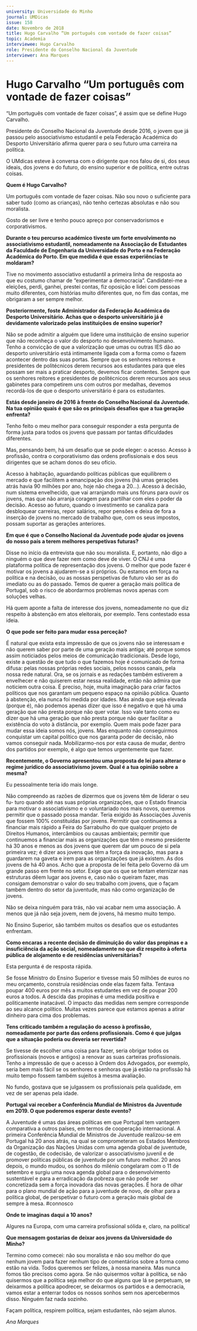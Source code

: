 ```yaml
---
university: Universidade do Minho
journal: UMDicas 
issue: 158
date: Novembro de 2018
title: Hugo Carvalho “Um português com vontade de fazer coisas”
topic: Academia
interviewee: Hugo Carvalho
role: Presidente do Conselho Nacional da Juventude
interviewer: Ana Marques
---
```



# Hugo Carvalho “Um português com vontade de fazer coisas”

“Um português com vontade de fazer coisas”, é assim que se define Hugo Carvalho.

Presidente do Conselho Nacional da Juventude desde 2016, o jovem que já passou pelo associativismo estudantil e pela Federação Académica do Desporto Universitário afirma querer para o seu futuro uma carreira na política.

O UMdicas esteve à conversa com o dirigente que nos falou de si, dos seus ideais, dos jovens e do futuro, do ensino superior e de política, entre outras coisas.

**Quem é Hugo Carvalho?**

Um português com vontade de fazer coisas. Não sou novo o suficiente para saber tudo (como as crianças), não tenho certezas absolutas e não sou moralista.

Gosto de ser livre e tenho pouco apreço por conservadorismos e corporativismos.

**Durante o teu percurso académico tiveste um forte envolvimento no associativismo estudantil, nomeadamente na Associação de Estudantes da Faculdade de Engenharia da Universidade do Porto e na Federação Académica do Porto. Em que medida é que essas experiências te moldaram?**

Tive no movimento associativo estudantil a primeira linha de resposta ao que eu costumo chamar de “experimentar a democracia”. Candidatei-me a eleições, perdi, ganhei, prestei contas, fiz oposição e lidei com pessoas muito diferentes, com histórias muito diferentes que, no fim das contas, me obrigaram a ser sempre melhor.

**Posteriormente, foste Administrador da Federação Académica do Desporto Universitário. Achas que o desporto universitário já é devidamente valorizado pelas instituições de ensino superior?**

Não se pode admitir a alguém que lidere uma instituição de ensino superior que não reconheça o valor do desporto no desenvolvimento humano. Tenho a convicção de que a valorização que umas ou outras IES dão ao desporto universitário está intimamente ligada com a forma como o fazem acontecer dentro das suas portas. Sempre que os senhores reitores e presidentes de politécnicos derem recursos aos estudantes para que eles possam ser mais a praticar desporto, devemos ficar contentes. Sempre que os senhores reitores e presidentes de politécnicos derem recursos aos seus gabinetes para competirem uns com outros por medalhas, devemos recordá-los de que o desporto universitário é para os estudantes.

**Estás desde janeiro de 2016 à frente do Conselho Nacional da Juventude. Na tua opinião quais é que são os principais desafios que a tua geração enfrenta?**

Tenho feito o meu melhor para conseguir responder a esta pergunta de forma justa para todos os jovens que passam por tantas dificuldades diferentes.

Mas, pensando bem, há um desafio que se pode eleger: o acesso. Acesso à profissão, contra o corporativismo das ordens profissionais e dos seus dirigentes que se acham donos do seu ofício.

Acesso à habitação, aguardando políticas públicas que equilibrem o mercado e que facilitem a emancipação dos jovens (há umas gerações atrás havia 90 milhões por ano, hoje não chega a 20...). Acesso à decisão, num sistema envelhecido, que vai arranjando mais uns fóruns para ouvir os jovens, mas que não arranja coragem para partilhar com eles o poder da decisão. Acesso ao futuro, quando o investimento se canaliza para desbloquear carreiras, repor salários, repor pensões e deixa de fora a inserção de jovens no mercado de trabalho que, com os seus impostos, possam suportar as gerações anteriores.

**Em que é que o Conselho Nacional da Juventude pode ajudar os jovens do nosso país a terem melhores perspetivas futuras?**

Disse no início da entrevista que não sou moralista. E, portanto, não digo a ninguém o que deve fazer nem como deve de viver. O CNJ é uma plataforma política de representação dos jovens. O melhor que pode fazer é motivar os jovens a ajudarem-se a si próprios. Ou estamos em força na política e na decisão, ou as nossas perspetivas de futuro vão ser as do imediato ou as do passado. Temos de querer a geração mais política de Portugal, sob o risco de abordarmos problemas novos apenas com soluções velhas.

Há quem aponte a falta de interesse dos jovens, nomeadamente no que diz respeito à abstenção em atos eleitorais, por exemplo. Tens contestado essa ideia.

**O que pode ser feito para mudar essa perceção?**

É natural que exista esta impressão de que os jovens não se interessam e não querem saber por parte de uma geração mais antiga; até porque somos assim noticiados pelos meios de comunicação tradicionais. Desde logo, existe a questão de que tudo o que fazemos hoje é comunicado de forma difusa: pelas nossas próprias redes sociais, pelos nossos canais, pela nossa rede natural. Ora, se os jornais e as redações também estiverem a envelhecer e não quiserem estar nessa realidade, então não admira que noticiem outra coisa. É preciso, hoje, muita imaginação para criar factos políticos que nos garantam um pequeno espaço na opinião pública. Quanto à abstenção, ela nunca foi medida por idades. Mas ainda que seja elevada (porque é), não podemos apenas dizer que isso é negativo e que há uma geração que não presta porque não quer votar. Isso vale tanto como eu dizer que há uma geração que não presta porque não quer facilitar a existência do voto à distância, por exemplo. Quem mais pode fazer para mudar essa ideia somos nós, jovens. Mas enquanto não conseguirmos conquistar um capital político que nos garanta poder de decisão, não vamos conseguir nada. Mobilizarmo-nos por esta causa de mudar, dentro dos partidos por exemplo, é algo que temos urgentemente que fazer.

**Recentemente, o Governo apresentou uma proposta de lei para alterar o regime jurídico do associativismo jovem. Qual é a tua opinião sobre a mesma?**

Eu pessoalmente teria ido mais longe.

Não compreendo as razões de dizermos que os jovens têm de liderar o seu fu- turo quando até nas suas próprias organizações, que o Estado financia para motivar o associativismo e o voluntariado nos mais novos, queremos permitir que o passado possa mandar. Teria exigido às Associações Juvenis que fossem 100% constituídas por jovens. Permitir que continuemos a financiar mais rápido a Feira do Sarrabulho do que qualquer projeto de Direitos Humanos, intercâmbios ou causas ambientais; permitir que continuemos a financiar mais as organizações que têm o mesmo presidente há 30 anos e menos as dos jovens que querem dar um pouco de si pela primeira vez; é dizer aos jovens que têm a força da inovação, mas para a guardarem na gaveta e irem para as organizações que já existem. As dos jovens de há 40 anos. Acho que a proposta de lei feita pelo Governo dá um grande passo em frente no setor. Exige que os que se tentam eternizar nas estruturas dêem lugar aos jovens e, caso não o queiram fazer, mas consigam demonstrar o valor do seu trabalho com jovens, que o façam também dentro do setor da juventude, mas não como organização de jovens.

Não se deixa ninguém para trás, não vai acabar nem uma associação. A menos que já não seja jovem, nem de jovens, há mesmo muito tempo.

No Ensino Superior, são também muitos os desafios que os estudantes enfrentam.

**Como encaras a recente decisão de diminuição do valor das propinas e a insuficiência da ação social, nomeadamente no que diz respeito à oferta pública de alojamento e de residências universitárias?**

Esta pergunta é de resposta rápida.

Se fosse Ministro do Ensino Superior e tivesse mais 50 milhões de euros no meu orçamento, construía residências onde elas fazem falta. Tentava poupar 400 euros por mês a muitos estudantes em vez de poupar 200 euros a todos. A descida das propinas é uma medida positiva e politicamente inatacável. O impacto das medidas nem sempre corresponde ao seu alcance político. Muitas vezes parece que estamos apenas a atirar dinheiro para cima dos problemas.

**Tens criticado também a regulação do acesso à profissão, nomeadamente por parte das ordens profissionais. Como é que julgas que a situação poderia ou deveria ser revertida?**

Se tivesse de escolher uma coisa para fazer, seria obrigar todos os profissionais (novos e antigos) a renovar as suas carteiras profissionais. Tenho a impressão de que o acesso à Ordem dos Advogados, por exemplo, seria bem mais fácil se os senhores e senhoras que já estão na profissão há muito tempo fossem também sujeitos à mesma avaliação.

No fundo, gostava que se julgassem os profissionais pela qualidade, em vez de ser apenas pela idade.

**Portugal vai receber a Conferência Mundial de Ministros da Juventude em 2019. O que poderemos esperar deste evento?**

A Juventude é umas das áreas políticas em que Portugal tem vantagem comparativa a outros países, em termos de cooperação internacional. A primeira Conferência Mundial de Ministros de Juventude realizou-se em Portugal há 20 anos atrás, na qual se comprometeram os Estados Membros da Organização das Nações Unidas com uma agenda global de juventude, de cogestão, de codecisão, de valorizar o associativismo juvenil e de promover políticas públicas de juventude por um futuro melhor. 20 anos depois, o mundo mudou, os sonhos do milénio congelaram com o 11 de setembro e surgiu uma nova agenda global para o desenvolvimento sustentável e para a erradicação da pobreza que não pode ser concretizada sem a força inovadora das novas gerações. É hora de olhar para o plano mundial de ação para a juventude de novo, de olhar para a política global, de perspetivar o futuro com a geração mais global de sempre à mesa. #connosco

**Onde te imaginas daqui a 10 anos?**

Algures na Europa, com uma carreira profissional sólida e, claro, na política!

**Que mensagem gostarias de deixar aos jovens da Universidade do Minho?**

Termino como comecei: não sou moralista e não sou melhor do que nenhum jovem para fazer nenhum tipo de comentários sobre a forma como estão na vida. Todos queremos ser felizes, à nossa maneira. Mas nunca fomos tão precisos como agora. Se não quisermos voltar à política, se não quisermos que a política seja melhor do que alguns que lá se perpetuam, se deixarmos a política apodrecer, se deixarmos os partidos e a democracia, vamos estar a enterrar todos os nossos sonhos sem nos apercebermos disso. Ninguém faz nada sozinho.

Façam política, respirem política, sejam estudantes, não sejam alunos.

*Ana Marques*